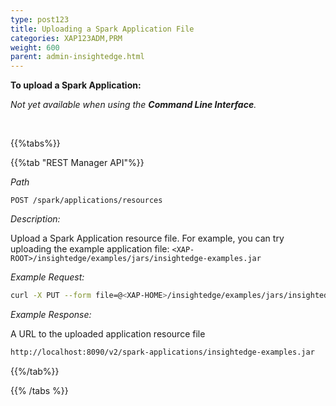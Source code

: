 ```yaml
---
type: post123
title: Uploading a Spark Application File
categories: XAP123ADM,PRM
weight: 600
parent: admin-insightedge.html
---
```

 
  

**To upload a Spark Application:** 

_Not yet available when using the **Command Line Interface**._

<br>
 
{{%tabs%}}

<!--
{{%tab "Command Line Interface"%}}
N/A
{{%/tab%}}
-->

{{%tab "REST Manager API"%}}

*Path*

`POST /spark/applications/resources`

*Description:*

Upload a Spark Application resource file.
For example, you can try uploading the example application file: `<XAP-ROOT>/insightedge/examples/jars/insightedge-examples.jar`

*Example Request:*

```bash
curl -X PUT --form file=@<XAP-HOME>/insightedge/examples/jars/insightedge-examples.jar http://localhost:8090/v2/spark/applications/resources
```
 
*Example Response:*

A URL to the uploaded application resource file

```bash
http://localhost:8090/v2/spark-applications/insightedge-examples.jar
```

{{%/tab%}}

{{% /tabs %}}
